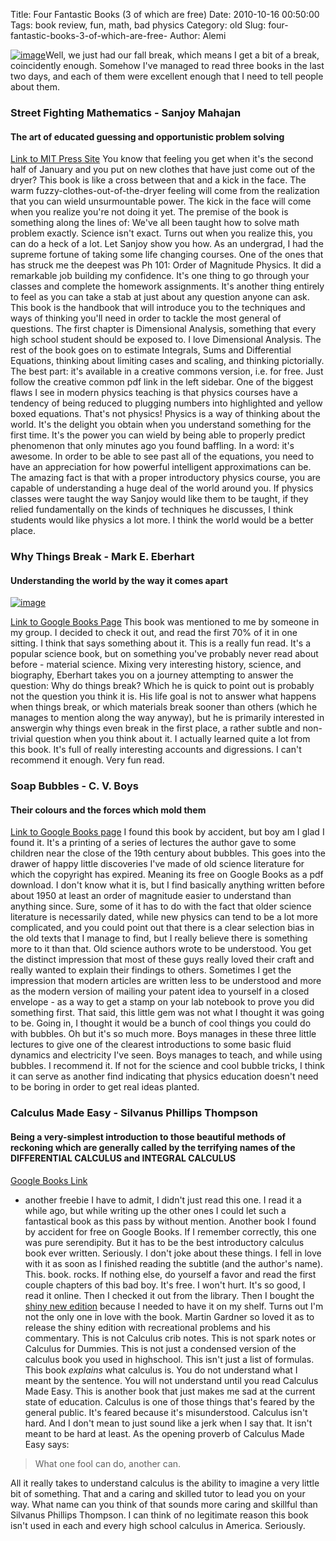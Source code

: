 Title: Four Fantastic Books (3 of which are free)
Date: 2010-10-16 00:50:00
Tags: book review, fun, math, bad physics
Category: old
Slug: four-fantastic-books-3-of-which-are-free-
Author: Alemi


[![image](http://4.bp.blogspot.com/_YOjDhtygcuA/TLkO7BNOPnI/AAAAAAAAAOo/uIuwbUHkVtU/s320/9780262514293-f30.jpg)](http://4.bp.blogspot.com/_YOjDhtygcuA/TLkO7BNOPnI/AAAAAAAAAOo/uIuwbUHkVtU/s1600/9780262514293-f30.jpg)Well,
we just had our fall break, which means I get a bit of a break,
coincidently enough. Somehow I've managed to read three books in the
last two days, and each of them were excellent enough that I need to
tell people about them.

### Street Fighting Mathematics - Sanjoy Mahajan

#### The art of educated guessing and opportunistic problem solving

[Link to MIT Press
Site](http://mitpress.mit.edu/catalog/item/default.asp?ttype=2&tid=12156)
You know that feeling you get when it's the second half of January and
you put on new clothes that have just come out of the dryer? This book
is like a cross between that and a kick in the face. The warm
fuzzy-clothes-out-of-the-dryer feeling will come from the realization
that you can wield unsurmountable power. The kick in the face will come
when you realize you're not doing it yet. The premise of the book is
something along the lines of: We've all been taught how to solve math
problem exactly. Science isn't exact. Turns out when you realize this,
you can do a heck of a lot. Let Sanjoy show you how. As an undergrad, I
had the supreme fortune of taking some life changing courses. One of the
ones that has struck me the deepest was Ph 101: Order of Magnitude
Physics. It did a remarkable job building my confidence. It's one thing
to go through your classes and complete the homework assignments. It's
another thing entirely to feel as you can take a stab at just about any
question anyone can ask. This book is the handbook that will introduce
you to the techniques and ways of thinking you'll need in order to
tackle the most general of questions. The first chapter is Dimensional
Analysis, something that every high school student should be exposed to.
I love Dimensional Analysis. The rest of the book goes on to estimate
Integrals, Sums and Differential Equations, thinking about limiting
cases and scaling, and thinking pictorially. The best part: it's
available in a creative commons version, i.e. for free. Just follow the
creative common pdf link in the left sidebar. One of the biggest flaws I
see in modern physics teaching is that physics courses have a tendency
of being reduced to plugging numbers into highlighted and yellow boxed
equations. That's not physics! Physics is a way of thinking about the
world. It's the delight you obtain when you understand something for the
first time. It's the power you can wield by being able to properly
predict phenomenon that only minutes ago you found baffling. In a word:
it's awesome. In order to be able to see past all of the equations, you
need to have an appreciation for how powerful intelligent approximations
can be. The amazing fact is that with a proper introductory physics
course, you are capable of understanding a huge deal of the world around
you. If physics classes were taught the way Sanjoy would like them to be
taught, if they relied fundamentally on the kinds of techniques he
discusses, I think students would like physics a lot more. I think the
world would be a better place.

### Why Things Break - Mark E. Eberhart

#### Understanding the world by the way it comes apart

[![image](http://2.bp.blogspot.com/_YOjDhtygcuA/TLkXVqJBxlI/AAAAAAAAAOs/WEGJaROjFhI/s320/4115MFY61ML._SS500_.jpg)](http://2.bp.blogspot.com/_YOjDhtygcuA/TLkXVqJBxlI/AAAAAAAAAOs/WEGJaROjFhI/s1600/4115MFY61ML._SS500_.jpg)

[Link to Google Books
Page](http://books.google.com/books?id=wo9wGKk9MVsC&printsec=frontcover&dq=Why+Things+Break&hl=eo&ei=4Be5TJ6jPIL48Aa2uKzPDg&sa=X&oi=book_result&ct=result&resnum=1&ved=0CCUQ6AEwAA#v=onepage&q&f=false)
This book was mentioned to me by someone in my group. I decided to check
it out, and read the first 70% of it in one sitting. I think that says
something about it. This is a really fun read. It's a popular science
book, but on something you've probably never read about before -
material science. Mixing very interesting history, science, and
biography, Eberhart takes you on a journey attempting to answer the
question: Why do things break? Which he is quick to point out is
probably not the question you think it is. His life goal is not to
answer what happens when things break, or which materials break sooner
than others (which he manages to mention along the way anyway), but he
is primarily interested in answergin why things even break in the first
place, a rather subtle and non-trivial question when you think about it.
I actually learned quite a lot from this book. It's full of really
interesting accounts and digressions. I can't recommend it enough. Very
fun read.

### Soap Bubbles - C. V. Boys

#### Their colours and the forces which mold them

[Link to Google Books
page](http://books.google.com/books?id=EcgCKTPYqCIC&printsec=frontcover&source=gbs_atb#v=onepage&q&f=false)
I found this book by accident, but boy am I glad I found it. It's a
printing of a series of lectures the author gave to some children near
the close of the 19th century about bubbles. This goes into the drawer
of happy little discoveries I've made of old science literature for
which the copyright has expired. Meaning its free on Google Books as a
pdf download. I don't know what it is, but I find basically anything
written before about 1950 at least an order of magnitude easier to
understand than anything since. Sure, some of it has to do with the fact
that older science literature is necessarily dated, while new physics
can tend to be a lot more complicated, and you could point out that
there is a clear selection bias in the old texts that I manage to find,
but I really believe there is something more to it than that. Old
science authors wrote to be understood. You get the distinct impression
that most of these guys really loved their craft and really wanted to
explain their findings to others. Sometimes I get the impression that
modern articles are written less to be understood and more as the modern
version of mailing your patent idea to yourself in a closed envelope -
as a way to get a stamp on your lab notebook to prove you did something
first. That said, this little gem was not what I thought it was going to
be. Going in, I thought it would be a bunch of cool things you could do
with bubbles. Oh but it's so much more. Boys manages in these three
little lectures to give one of the clearest introductions to some basic
fluid dynamics and electricity I've seen. Boys manages to teach, and
while using bubbles. I recommend it. If not for the science and cool
bubble tricks, I think it can serve as another find indicating that
physics education doesn't need to be boring in order to get real ideas
planted.

### Calculus Made Easy - Silvanus Phillips Thompson

#### Being a very-simplest introduction to those beautiful methods of reckoning which are generally called by the terrifying names of the DIFFERENTIAL CALCULUS and INTEGRAL CALCULUS

[Google Books
Link](http://books.google.com/books?id=BrhBAAAAYAAJ&printsec=frontcover&dq=Calculus+Made+Easy&hl=eo&ei=WRu5TKDJLsT38Ab4wNiaDw&sa=X&oi=book_result&ct=result&resnum=1&ved=0CCoQ6AEwAA#v=onepage&q&f=false)
- another freebie I have to admit, I didn't just read this one. I read
it a while ago, but while writing up the other ones I could let such a
fantastical book as this pass by without mention. Another book I found
by accident for free on Google Books. If I remember correctly, this one
was pure serendipity. But it has to be the best introductory calculus
book ever written. Seriously. I don't joke about these things. I fell in
love with it as soon as I finished reading the subtitle (and the
author's name). This. book. rocks. If nothing else, do yourself a favor
and read the first couple chapters of this bad boy. It's free. I won't
hurt. It's so good, I read it online. Then I checked it out from the
library. Then I bought the [shiny new
edition](http://www.amazon.com/Calculus-Made-Easy-CALCULUS-MADE/dp/B001TIKS36/ref=sr_1_4?ie=UTF8&qid=1287200177&sr=8-4)
because I needed to have it on my shelf. Turns out I'm not the only one
in love with the book. Martin Gardner so loved it as to release the
shiny edition with recreational problems and his commentary. This is not
Calculus crib notes. This is not spark notes or Calculus for Dummies.
This is not just a condensed version of the calculus book you used in
highschool. This isn't just a list of formulas. This book *explains*
what calculus is. You do not understand what I meant by the sentence.
You will not understand until you read Calculus Made Easy. This is
another book that just makes me sad at the current state of education.
Calculus is one of those things that's feared by the general public.
It's feared because it's misunderstood. Calculus isn't hard. And I don't
mean to just sound like a jerk when I say that. It isn't meant to be
hard at least. As the opening proverb of Calculus Made Easy says:

> What one fool can do, another can.

All it really takes to understand calculus is the ability to imagine a
very little bit of something. That and a caring and skilled tutor to
lead you on your way. What name can you think of that sounds more caring
and skillful than Silvanus Phillips Thompson. I can think of no
legitimate reason this book isn't used in each and every high school
calculus in America. Seriously.
